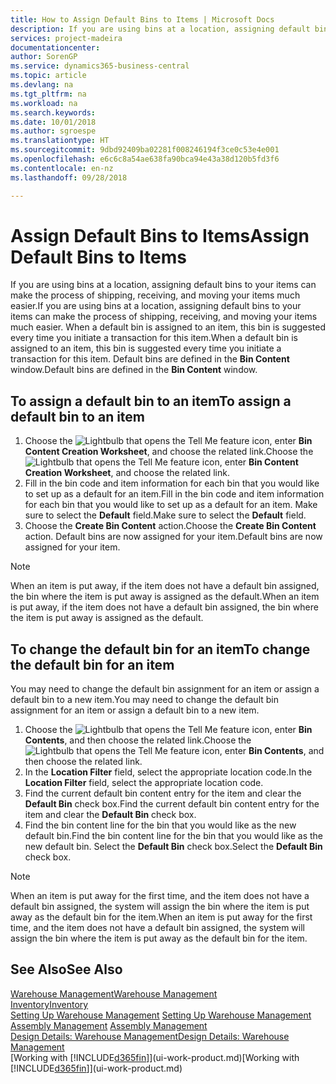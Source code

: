 ```yaml
---
title: How to Assign Default Bins to Items | Microsoft Docs
description: If you are using bins at a location, assigning default bins to your items can make the process of shipping, receiving, and moving your items much easier. When a default bin is assigned to an item, this bin is suggested every time you initiate a transaction for this item.
services: project-madeira
documentationcenter: 
author: SorenGP
ms.service: dynamics365-business-central
ms.topic: article
ms.devlang: na
ms.tgt_pltfrm: na
ms.workload: na
ms.search.keywords: 
ms.date: 10/01/2018
ms.author: sgroespe
ms.translationtype: HT
ms.sourcegitcommit: 9dbd92409ba02281f008246194f3ce0c53e4e001
ms.openlocfilehash: e6c6c8a54ae638fa90bca94e43a38d120b5fd3f6
ms.contentlocale: en-nz
ms.lasthandoff: 09/28/2018

---
```

# <a name="assign-default-bins-to-items"></a><span data-ttu-id="56825-104">Assign Default Bins to Items</span><span class="sxs-lookup"><span data-stu-id="56825-104">Assign Default Bins to Items</span></span>
<span data-ttu-id="56825-105">If you are using bins at a location, assigning default bins to your items can make the process of shipping, receiving, and moving your items much easier.</span><span class="sxs-lookup"><span data-stu-id="56825-105">If you are using bins at a location, assigning default bins to your items can make the process of shipping, receiving, and moving your items much easier.</span></span> <span data-ttu-id="56825-106">When a default bin is assigned to an item, this bin is suggested every time you initiate a transaction for this item.</span><span class="sxs-lookup"><span data-stu-id="56825-106">When a default bin is assigned to an item, this bin is suggested every time you initiate a transaction for this item.</span></span> <span data-ttu-id="56825-107">Default bins are defined in the **Bin Content** window.</span><span class="sxs-lookup"><span data-stu-id="56825-107">Default bins are defined in the **Bin Content** window.</span></span>  

## <a name="to-assign-a-default-bin-to-an-item"></a><span data-ttu-id="56825-108">To assign a default bin to an item</span><span class="sxs-lookup"><span data-stu-id="56825-108">To assign a default bin to an item</span></span>
1.  <span data-ttu-id="56825-109">Choose the ![Lightbulb that opens the Tell Me feature](media/ui-search/search_small.png "Tell me what you want to do") icon, enter **Bin Content Creation Worksheet**, and choose the related link.</span><span class="sxs-lookup"><span data-stu-id="56825-109">Choose the ![Lightbulb that opens the Tell Me feature](media/ui-search/search_small.png "Tell me what you want to do") icon, enter **Bin Content Creation Worksheet**, and choose the related link.</span></span>  
2.  <span data-ttu-id="56825-110">Fill in the bin code and item information for each bin that you would like to set up as a default for an item.</span><span class="sxs-lookup"><span data-stu-id="56825-110">Fill in the bin code and item information for each bin that you would like to set up as a default for an item.</span></span> <span data-ttu-id="56825-111">Make sure to select the **Default** field.</span><span class="sxs-lookup"><span data-stu-id="56825-111">Make sure to select the **Default** field.</span></span>  
3.  <span data-ttu-id="56825-112">Choose the **Create Bin Content** action.</span><span class="sxs-lookup"><span data-stu-id="56825-112">Choose the **Create Bin Content** action.</span></span> <span data-ttu-id="56825-113">Default bins are now assigned for your item.</span><span class="sxs-lookup"><span data-stu-id="56825-113">Default bins are now assigned for your item.</span></span>  

> [!NOTE]  
>  <span data-ttu-id="56825-114">When an item is put away, if the item does not have a default bin assigned, the bin where the item is put away is assigned as the default.</span><span class="sxs-lookup"><span data-stu-id="56825-114">When an item is put away, if the item does not have a default bin assigned, the bin where the item is put away is assigned as the default.</span></span>  

## <a name="to-change-the-default-bin-for-an-item"></a><span data-ttu-id="56825-115">To change the default bin for an item</span><span class="sxs-lookup"><span data-stu-id="56825-115">To change the default bin for an item</span></span>  
<span data-ttu-id="56825-116">You may need to change the default bin assignment for an item or assign a default bin to a new item.</span><span class="sxs-lookup"><span data-stu-id="56825-116">You may need to change the default bin assignment for an item or assign a default bin to a new item.</span></span>    
1.  <span data-ttu-id="56825-117">Choose the ![Lightbulb that opens the Tell Me feature](media/ui-search/search_small.png "Tell me what you want to do") icon, enter **Bin Contents**, and then choose the related link.</span><span class="sxs-lookup"><span data-stu-id="56825-117">Choose the ![Lightbulb that opens the Tell Me feature](media/ui-search/search_small.png "Tell me what you want to do") icon, enter **Bin Contents**, and then choose the related link.</span></span>  
2.  <span data-ttu-id="56825-118">In the **Location Filter** field, select the appropriate location code.</span><span class="sxs-lookup"><span data-stu-id="56825-118">In the **Location Filter** field, select the appropriate location code.</span></span>  
3.  <span data-ttu-id="56825-119">Find the current default bin content entry for the item and clear the **Default Bin** check box.</span><span class="sxs-lookup"><span data-stu-id="56825-119">Find the current default bin content entry for the item and clear the **Default Bin** check box.</span></span>  
4.  <span data-ttu-id="56825-120">Find the bin content line for the bin that you would like as the new default bin.</span><span class="sxs-lookup"><span data-stu-id="56825-120">Find the bin content line for the bin that you would like as the new default bin.</span></span> <span data-ttu-id="56825-121">Select the **Default Bin** check box.</span><span class="sxs-lookup"><span data-stu-id="56825-121">Select the **Default Bin** check box.</span></span>  

> [!NOTE]  
>  <span data-ttu-id="56825-122">When an item is put away for the first time, and the item does not have a default bin assigned, the system will assign the bin where the item is put away as the default bin for the item.</span><span class="sxs-lookup"><span data-stu-id="56825-122">When an item is put away for the first time, and the item does not have a default bin assigned, the system will assign the bin where the item is put away as the default bin for the item.</span></span>  

## <a name="see-also"></a><span data-ttu-id="56825-123">See Also</span><span class="sxs-lookup"><span data-stu-id="56825-123">See Also</span></span>  
[<span data-ttu-id="56825-124">Warehouse Management</span><span class="sxs-lookup"><span data-stu-id="56825-124">Warehouse Management</span></span>](warehouse-manage-warehouse.md)  
[<span data-ttu-id="56825-125">Inventory</span><span class="sxs-lookup"><span data-stu-id="56825-125">Inventory</span></span>](inventory-manage-inventory.md)  
<span data-ttu-id="56825-126">[Setting Up Warehouse Management](warehouse-setup-warehouse.md)   </span><span class="sxs-lookup"><span data-stu-id="56825-126">[Setting Up Warehouse Management](warehouse-setup-warehouse.md)   </span></span>  
<span data-ttu-id="56825-127">[Assembly Management](assembly-assemble-items.md)  </span><span class="sxs-lookup"><span data-stu-id="56825-127">[Assembly Management](assembly-assemble-items.md)  </span></span>  
[<span data-ttu-id="56825-128">Design Details: Warehouse Management</span><span class="sxs-lookup"><span data-stu-id="56825-128">Design Details: Warehouse Management</span></span>](design-details-warehouse-management.md)  
<span data-ttu-id="56825-129">[Working with [!INCLUDE[d365fin](includes/d365fin_md.md)]](ui-work-product.md)</span><span class="sxs-lookup"><span data-stu-id="56825-129">[Working with [!INCLUDE[d365fin](includes/d365fin_md.md)]](ui-work-product.md)</span></span>

